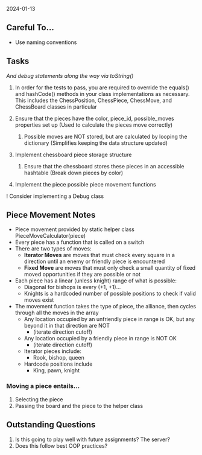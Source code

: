 2024-01-13

## Careful To...
* Use naming conventions

## Tasks
_And debug statements along the way via toString()_
1. In order for the tests to pass, you are required to override the equals() and hashCode() methods in your class implementations as necessary. This includes the ChessPosition, ChessPiece, ChessMove, and ChessBoard classes in particular
2. Ensure that the pieces have the color, piece_id, possible_moves properties set up (Used to calculate the pieces move correctly)
   1. Possible moves are NOT stored, but are calculated by looping the dictionary (Simplifies keeping the data structure updated) 
3. Implement chessboard piece storage structure
   1. Ensure that the chessboard stores these pieces in an accessible hashtable (Break down pieces by color)

4. Implement the piece possible piece movement functions

! Consider implementing a Debug class

## Piece Movement Notes
* Piece movement provided by static helper class PieceMoveCalculator(piece)
* Every piece has a function that is called on a switch
* There are two types of moves:
  * **Iterator Moves** are moves that must check every square in a direction until an enemy or friendly piece is encountered
  * **Fixed Move** are moves that must only check a small quantity of fixed moved opportunities if they are possible or not
* Each piece has a linear (unless knight) range of what is possible:
  * Diagonal for bishops is every (+1, +1)...
  * Knights is a hardcoded number of possible positions to check if valid moves exist
* The movement function takes the type of piece, the alliance, then cycles through all the moves in the array
  * Any location occupied by an unfriendly piece in range is OK, but any beyond it in that direction are NOT
    * (iterate direction cutoff)
  * Any location occupied by a friendly piece in range is NOT OK
    * (iterate direction cutoff)
  * Iterator pieces include:
    * Rook, bishop, queen
  * Hardcode positions include
    * King, pawn, knight

### Moving a piece entails...
1. Selecting the piece
2. Passing the board and the piece to the helper class

## Outstanding Questions
1. Is this going to play well with future assignments? The server?
2. Does this follow best OOP practices?